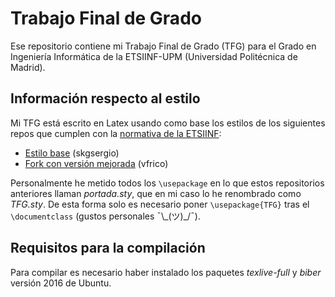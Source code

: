 # Trabajo Final de Grado
Ese repositorio contiene mi Trabajo Final de Grado (TFG) para el Grado en
Ingeniería Informática de la ETSIINF-UPM (Universidad Politécnica de Madrid).


## Información respecto al estilo
Mi TFG está escrito en Latex usando como base los estilos de los siguientes 
repos que cumplen con la 
[normativa de la ETSIINF](https://www.fi.upm.es/?pagina=1475):
* [Estilo base](https://github.com/skgsergio/Portada-UPM-ETSIINF) (skgsergio)
* [Fork con versión mejorada](https://github.com/vfrico/Portada-UPM-ETSIINF) (vfrico)

Personalmente he metido todos los ```\usepackage``` en lo que estos repositorios
anteriores llaman *portada.sty*, que en mi caso lo he renombrado como *TFG.sty*.
De esta forma 
solo es necesario poner ```\usepackage{TFG}``` tras el ```\documentclass``` 
(gustos personales ¯\\\_(ツ)\_/¯).

## Requisitos para la compilación
Para compilar es necesario haber instalado los paquetes *texlive-full* 
y *biber* versión 2016 de Ubuntu.
